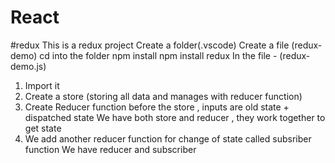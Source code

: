 # React
#redux
This is a redux project
Create a folder(.vscode) 
Create a file (redux-demo)
cd into the folder 
npm install
npm install redux 
In the file - (redux- demo.js)
1. Import it
2. Create a store (storing all data and manages with reducer function)
3. Create Reducer function before the store , inputs are old state + dispatched state
 We have both store and reducer , they work together to get state
4. We add another reducer function for change of state called subsriber function 
We have reducer and subscriber





